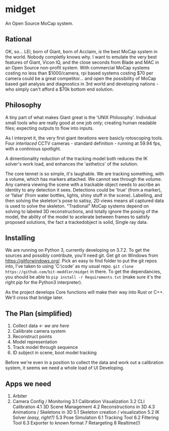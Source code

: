 # midget
An Open Source MoCap system.

## Rational
OK, so...  LEI, born of Giant, born of Acclaim, *is* the best MoCap system in the world.  Nobody completly knows why.  I want to emulate the very best features of Giant, Vicon IQ, and the close seconds from Blade and MAC in an Open Source non-profit system.  With commercial MoCap systems costing no less than $1000/camera, rpi based systems costing $70 per camera could be a great competitor... and open the possibility of MoCap based gait analysis and diagnostics in 3rd world and developing nations - who simply can't afford a $70k bottom end solution.

## Philosophy
A tiny part of what makes Giant great is the 'UNIX Philosophy'.  Individual small tools who are really good at one job only; creating human readable files; expecting outputs to flow into inputs.

As I interpret it, the very first giant iterations were basicly rotoscoping tools.  Four _interlaced_ CCTV cameras - standard definition - running at 59.94 fps, with a continious spotlight.

A dimentionality reduction of the tracking model both reduces the IK solver's work load, and enhances the 'asthetics' of the solution.

The core tennet is so simple, it's laughable.  We are tracking something, with a volume, which has markers attached.  We cannot see through the volume.  Any camera viewing the scene with a trackable object needs to ascribe an identity to any detection it sees.  Detections could be 'true' (from a marker), or 'false' (from water bottles, lights, shiny stuff in the scene).  Labelling, and then solving the skeleton's pose to satisy, 2D views means all captured data is used to solve the skeleton.  "Tradional" MoCap systems depend on solving to labeled 3D reconstructions, and totally ignore the posing of the model, the ability of the model to acelerate between frames to satisfy proposed solutions, the fact a trackedobject is solid, Single ray data.

## Installing
We are running on Python 3, currently developing on 3.7.2.  To get the sources and possibly contribute, you'll need git.  Get git on Windows from https://gitforwindows.org/.  Pick an easy to find folder to put the git repos into, I've taken to using 'C:\code' as my usual repo.  `git clone https://github.com/bit-meddler/midget` in there.  To get the dependancies, you should be able to `pip install -r Requirements.txt` (make sure it's the right pip for the Python3 interpreter).

As the project develops Core functions will make their way into Rust or C++.  We'll cross that bridge later.

## The Plan (simplified)
1. Collect data _<- we are here_
2. Caliibrate camera system
3. Reconstruct points
4. Model representation
5. Track model through sequence
6. ID subject in scene, boot model tracking

Before we're even in a position to collect the data and work out a calibration system, it seems we need a whole load of UI Developing.

## Apps we need
1. Arbiter
2. Camera Config / Monitoring
3.1 Calibration Visualization
3.2 CLI Calibration
4.1 3D Scene Management
4.2 Reconstructions in 3D
4.3 Animations / Skeletons in 3D
5.1 Skeleton creation / visualization
5.2 IK Solver _(easy, right?)_
5.3 Pose Simulation
6.1 Tracking Tool
6.2 Filtering Tool
6.3 Exporter to known format
7 Retargeting
8 Realtime(!)
